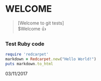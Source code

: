 # WELCOME  
> [Welcome to git tests]  
$Welcome :+1:
### Test Ruby code
```ruby
require 'redcarpet'
markdown = Redcarpet.new("Hello World!")
puts markdown.to_html
```
03/11/2017
